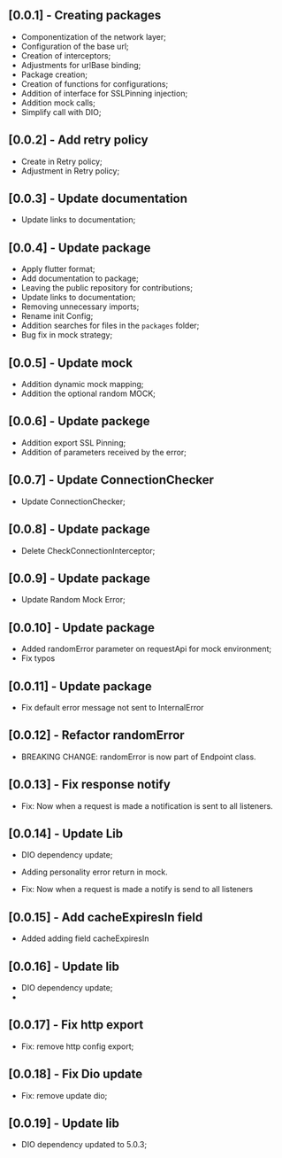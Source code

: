 ## [0.0.1] - Creating packages

- Componentization of the network layer;
- Configuration of the base url;
- Creation of interceptors;
- Adjustments for urlBase binding;
- Package creation;
- Creation of functions for configurations;
- Addition of interface for SSLPinning injection;
- Addition mock calls;
- Simplify call with DIO;

## [0.0.2] - Add retry policy

- Create in Retry policy;
- Adjustment in Retry policy;

## [0.0.3] - Update documentation

- Update links to documentation;

## [0.0.4] - Update package

- Apply flutter format;
- Add documentation to package;
- Leaving the public repository for contributions;
- Update links to documentation;
- Removing unnecessary imports;
- Rename init Config;
- Addition searches for files in the `packages` folder;
- Bug fix in mock strategy;

## [0.0.5] - Update mock

- Addition dynamic mock mapping;
- Addition the optional random MOCK;

## [0.0.6] - Update packege

- Addition export SSL Pinning;
- Addition of parameters received by the error;

## [0.0.7] - Update ConnectionChecker

- Update ConnectionChecker;

## [0.0.8] - Update package

- Delete CheckConnectionInterceptor;

## [0.0.9] - Update package

- Update Random Mock Error;

## [0.0.10] - Update package

- Added randomError parameter on requestApi for mock environment;
- Fix typos

## [0.0.11] - Update package

- Fix default error message not sent to InternalError

## [0.0.12] - Refactor randomError

- BREAKING CHANGE: randomError is now part of Endpoint class.

## [0.0.13] - Fix response notify

- Fix: Now when a request is made a notification is sent to all listeners.

## [0.0.14] - Update Lib

- DIO dependency update;
- Adding personality error return in mock.

- Fix: Now when a request is made a notify is send to all listeners

## [0.0.15] - Add cacheExpiresIn field

- Added adding field cacheExpiresIn

## [0.0.16] - Update lib

- DIO dependency update;
- 
## [0.0.17] - Fix http export

- Fix: remove http config export;


## [0.0.18] - Fix Dio update

- Fix: remove update dio;

## [0.0.19] - Update lib

- DIO dependency updated to 5.0.3;